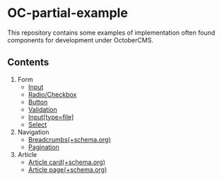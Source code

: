 # OC-partial-example

This repository contains some examples of implementation often found components for development under OctoberCMS.

## Contents

1. Form
   - [Input](components/form/input)
   - [Radio/Checkbox](components/form/radio)
   - [Button](components/form/button)
   - [Validation](/components/form/validation)
   - [Input[type=file]](/components/form/input-file)
   - [Select](/components/form/select)
2. Navigation
   - [Breadcrumbs(+schema.org)](/components/navigation/breadcrumbs)
   - [Pagination](/components/navigation/pagination)
3. Article
   - [Article card(+schema.org)](/components/article/article-card)
   - [Article page(+schema.org)](/components/article/article-page)

  
